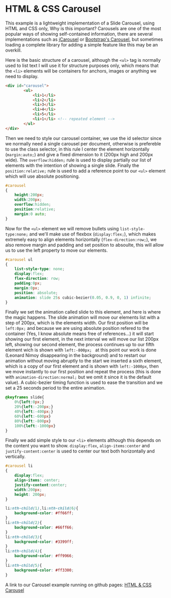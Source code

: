 # HTML & CSS Carousel

This example is a lightweight implementation of a Slide Carousel, using HTML and CSS only, Why is this important? Carousels are one of the most popular ways of showing self-contained information, there are several implementations such as [jCarousel](http://sorgalla.com/jcarousel/) or [Bootstrap's Carousel](https://getbootstrap.com/examples/carousel/), but sometimes loading a complete library for adding a simple feature like this may be an overkill.

Here is the basic structure of a carousel, although the `<ul>` tag is normally used to list text I will use it for structure purposes only, which means that the `<li>` elements will be containers for anchors, images or anything we need to display.
``` html
<div id="carousel">
        <ul>
            <li>1</li>
            <li>2</li>
            <li>3</li>
            <li>4</li>
            <li>5</li>
            <li>1</li> <!-- repeated element -->
        </ul>
</div>
```

Then we need to style our carousel container, we use the id selector since we normally need a single carousel per document, otherwise is prefereble to use the class selector, in this rule I center the element horizontally (`margin:auto;`) and give a fixed dimension to it (200px high and 200px wide). The `overflow:hidden;` rule is used to display partially our list of elements with the intention of showing a single slide. Finally the `position:relative;` rule is used to add a reference point to our `<ul>` element which will use absolute positioning.

``` css
#carousel
{
    height:200px;
    width:200px;
    overflow:hidden;
    position:relative;
    margin:0 auto;
}
```

Now for the `<ul>` element we will remove bullets using `list-style-type:none;` and we'll make use of flexbox (`display:flex;`), which makes extremely easy to align elements horizontally (`flex-direction:row;`), we also remove margin and padding and set position to absoulte, this will allow us to use the left property to move our elements. 

``` css
#carousel ul
{
    list-style-type: none;
    display:flex;
    flex-direction: row;
    padding:0px;
    margin:0px;
    position: absolute; 
    animation: slide 25s cubic-bezier(0.05, 0.9, 0, 1) infinite;
}
```

Finally we set the animation called slide to this element, and here is where the magic happens. The slide animation will move our elements list with a step of 200px, which is the elements width. Our first position will be `left:0px;` and because we are using absolute position refered to the container (Yes, I know absolute means free of references...) it will start showing our first element, in the next interval we will move our list 200px left, showing our second element, the process continues up to our fifth element wich is shown with `left:-800px; ` at this point our work is done (Leonard Nimoy disappearing in the background) and to restart our animation without moving abruptly to the start we inserted a sixth element, which is a copy of our first element and is shown with `left:-1000px`, then we move instantly to our first position and repeat the process (this is done with `animation-direction:normal;` but we omit it since it is the default value). A cubic-bezier timing function is used to ease the transition and we set a 25 seconds period to the entire animation. 

```css
@keyframes slide{
    0%{left:0px;}
    20%{left:-200px;}
    40%{left:-400px;}
    60%{left:-600px}
    80%{left:-800px}
    100%{left:-1000px}
}
```
Finally we add simple style to our `<li>` elements although this depends on the content you want to show. `display:flex`, `align-items:center` and `justify-content:center` is used to center our text both horizontally and vertically.

```css
#carousel li
{
    display:flex;
    align-items: center;
    justify-content:center;
    width:200px;
    height: 200px;
}

li:nth-child(1),li:nth-child(6){
    background-color: #ff66ff;
}
li:nth-child(2){
    background-color: #66ff66;
}
li:nth-child(3){
    background-color: #3399ff;
}
li:nth-child(4){
    background-color: #ff9966;
}
li:nth-child(5){
    background-color: #ff3300;
}
```

A link to our Carousel example running on github pages: [HTML & CSS Carousel](https://alejandromdz.github.io/html_css_carroussel)
